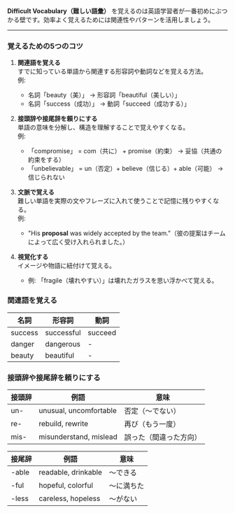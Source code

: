**Difficult Vocabulary（難しい語彙）** を覚えるのは英語学習者が一番初めにぶつかる壁です。効率よく覚えるためには関連性やパターンを活用しましょう。

---

### 覚えるための5つのコツ

1. **関連語を覚える**  
  すでに知っている単語から関連する形容詞や動詞などを覚える方法。  
     例:  
     - 名詞「beauty（美）」 → 形容詞「beautiful（美しい）」  
     - 名詞「success（成功）」 → 動詞「succeed（成功する）」  

1. **接頭辞や接尾辞を頼りにする**  
  単語の意味を分解し、構造を理解することで覚えやすくなる。  
     例:  
     - 「compromise」 = com（共に） + promise（約束） → 妥協（共通の約束をする）  
     - 「unbelievable」 = un（否定）+ believe（信じる）+ able（可能） → 信じられない  

1. **文脈で覚える**  
  難しい単語を実際の文やフレーズに入れて使うことで記憶に残りやすくなる。  
     例:  
     - "His **proposal** was widely accepted by the team."（彼の提案はチームによって広く受け入れられました。）

1. **視覚化する**  
  イメージや物語に紐付けて覚える。  
    - 例: 「fragile（壊れやすい）」は壊れたガラスを思い浮かべて覚える。

### 関連語を覚える

| 名詞 | 形容詞 | 動詞 |
| -------- | ---------- | -------- |
| success  | successful | succeed  |
| danger   | dangerous  | -        |
| beauty   | beautiful  | -        |

### 接頭辞や接尾辞を頼りにする

| 接頭辞 | 例語               | 意味               |
| ---------- | ---------------------- | ---------------------- |
| un-        | unusual, uncomfortable | 否定（～でない）       |
| re-        | rebuild, rewrite       | 再び（もう一度）       |
| mis-       | misunderstand, mislead | 誤った（間違った方向） |

| 接尾辞 | 例語            | 意味   |
| ---------- | ------------------- | ---------- |
| -able      | readable, drinkable | ～できる   |
| -ful       | hopeful, colorful   | ～に満ちた |
| -less      | careless, hopeless  | ～がない   |
